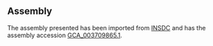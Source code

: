 
Assembly
--------

The assembly presented has been imported from 
[INSDC](http://www.insdc.org) and has the assembly accession
[GCA\_003709865.1](http://www.ebi.ac.uk/ena/data/view/GCA_003709865.1).

